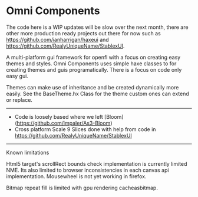Omni Components
=============

The code here is a WIP updates will be slow over the next month, there are other more production ready projects out there for now such as https://github.com/ianharrigan/haxeui and https://github.com/RealyUniqueName/StablexUI.


A multi-platform gui framework for openfl with a focus on creating easy themes and styles.
Omni Components uses simple haxe classes to for creating themes and guis programatically.
There is a focus on code only easy gui.

Themes can make use of inheritance and be created dynamically more easily. See the BaseTheme.hx Class for the theme custom ones can extend or replace.

------------

- Code is loosely based where we left [Bloom] (https://github.com/impaler/As3-Bloom)
- Cross platform Scale 9 Slices done with help from code in https://github.com/RealyUniqueName/StablexUI

------------

Known limitations

Html5 target's scrollRect bounds check implementation is currently limited NME. Its also limited to browser 
inconsistencies in each canvas api implementation. Mousewheel is not yet working in firefox.

Bitmap repeat fill is limited with gpu rendering cacheasbitmap.
